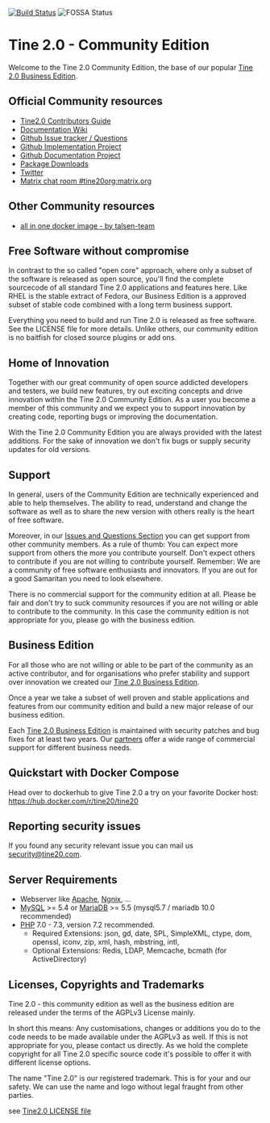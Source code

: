 [![Build Status](https://travis-ci.org/tine20/tine20.svg?branch=master)](https://travis-ci.org/tine20/tine20)
![FOSSA Status](https://app.fossa.io/api/projects/git%2Bgithub.com%2Ftine20%2FTine-2.0-Open-Source-Groupware-and-CRM.svg?type=shield)

# Tine 2.0 - Community Edition

Welcome to the Tine 2.0 Community Edition, the base of our popular [Tine 2.0 Business Edition](http://www.tine20.com).

## Official Community resources
* [Tine2.0 Contributors Guide](https://github.com/tine20/tine20/blob/master/CONTRIBUTING.md)
* [Documentation Wiki](https://github.com/tine20/tine20/wiki)
* [Github Issue tracker / Questions](https://github.com/tine20/tine20/issues)
* [Github Implementation Project](https://github.com/tine20/tine20/projects/1)
* [Github Documentation Project](https://github.com/tine20/tine20/projects/2)
* [Package Downloads](https://github.com/tine20/tine20/releases)
* [Twitter](https://twitter.com/tine20org)
* [Matrix chat room #tine20org:matrix.org](https://matrix.to/#/!gGPNgDOyMWwSPjFFXa:matrix.org)

## Other Community resources
* [all in one docker image - by talsen-team](https://github.com/talsen-team/docker-app--tine20)

## Free Software without compromise
In contrast to the so called "open core" approach, where only a subset of the software is released as open source, 
you'll find the complete sourcecode of all standard Tine 2.0 applications and features here. Like RHEL is the stable 
extract of Fedora, our Business Edition is a approved subset of stable code combined with a long term business support.

Everything you need to build and run Tine 2.0 is released as free software. See the LICENSE file for more details. 
Unlike others, our community edition is no baitfish for closed source plugins or add ons.

## Home of Innovation
Together with our great community of open source addicted developers and testers, we build new features, try out
exciting concepts and drive innovation within the Tine 2.0 Community Edition. As a user you become a member of this 
community and we expect you to support innovation by creating code, reporting bugs or improving the documentation.

With the Tine 2.0 Community Edition you are always provided with the latest additions. For the sake of innovation we 
don't fix bugs or supply security updates for old versions.

## Support
In general, users of the Community Edition are technically experienced and able to help themselves. The ability to read,
understand and change the software as well as to share the new version with others really is the heart of free software.

Moreover, in our [Issues and Questions Section](https://github.com/tine20/tine20/issues)
you can get support from other community members. As a rule of thumb: You can expect more support from others the more
you contribute yourself. Don't expect others to contribute if you are not willing to contribute yourself. Remember: We
are a community of free software enthusiasts and innovators. If you are out for a good Samaritan you need to look
elsewhere.

There is no commercial support for the community edition at all. Please be fair and don't try to suck community
resources if you are not willing or able to contribute to the community. In this case the community edition is not 
appropriate for you, please go with the business edition.

## Business Edition
For all those who are not willing or able to be part of the community as an active contributor, and for organisations
who prefer stability and support over innovation we created our [Tine 2.0 Business Edition](http://www.tine20.com).

Once a year we take a subset of well proven and stable applications and features from our community edition and build
a new major release of our business edition.

Each [Tine 2.0 Business Edition](http://www.tine20.com) is maintained with security patches and bug fixes for at least two 
years. Our [partners](https://www.tine20.com/partner/) offer a wide range of commercial support for different business needs.

## Quickstart with Docker Compose

Head over to dockerhub to give Tine 2.0 a try on your favorite Docker host:
https://hub.docker.com/r/tine20/tine20

## Reporting security issues
If you found any security relevant issue you can mail us [security@tine20.com](mailto:security@tine20.com).

## Server Requirements
* Webserver like [Apache](https://httpd.apache.org/), [Ngnix](https://www.nginx.com/), …
* [MySQL](http://www.mysql.com/) >= 5.4 or [MariaDB](https://mariadb.org) >= 5.5 (mysql5.7 / mariadb 10.0 recommended)
* [PHP](http://www.php.net/) 7.0 - 7.3, version 7.2 recommended.
  + Required Extensions: json, gd, date, SPL, SimpleXML, ctype, dom, openssl, iconv, zip, xml, hash, mbstring, intl, 
  + Optional Extensions: Redis, LDAP, Memcache, bcmath (for ActiveDirectory)

## Licenses, Copyrights and Trademarks 
Tine 2.0 - this community edition as well as the business edition are released under the terms of the AGPLv3 License mainly.

In short this means: Any customisations, changes or additions you do to the code needs to be made available under the 
AGPLv3 as well. If this is not appropriate for you, please contact us directly. As we hold the complete copyright for 
all Tine 2.0 specific source code it's possible to offer it with different license options.

The name "Tine 2.0" is our registered trademark. This is for your and our safety. We can use the name and logo without
legal fraught from other parties.

see [Tine2.0 LICENSE file](https://github.com/tine20/tine20/blob/master/LICENSE.md)
